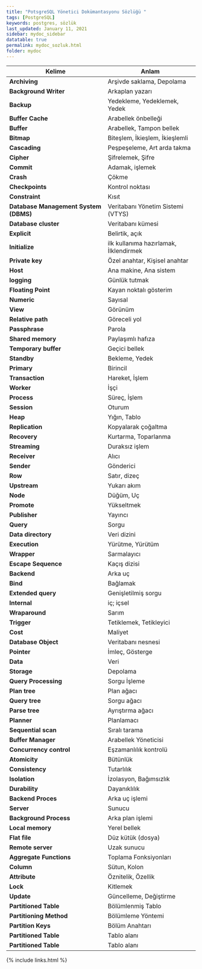 ```yaml
---
title: "PotsgreSQL Yönetici Dokümantasyonu Sözlüğü "
tags: [PostgreSQL]
keywords: postgres, sözlük
last_updated: January 11, 2021
sidebar: mydoc_sidebar
datatable: true
permalink: mydoc_sozluk.html
folder: mydoc
---
```


<div class="datatable-begin"></div>

Kelime | Anlam |
------- | ------------|
**Archiving** | Arşivde saklama, Depolama |
**Background Writer** | Arkaplan yazarı |
**Backup** | Yedekleme, Yedeklemek, Yedek |
**Buffer Cache** | Arabellek önbelleği |
**Buffer** | Arabellek, Tampon bellek |
**Bitmap** | Biteşlem, İkieşlem, İkieşlemli |
**Cascading** | Peşpeşeleme, Art arda takma |
**Cipher** | Şifrelemek, Şifre |
**Commit** | Adamak, işlemek |
**Crash** | Çökme |
**Checkpoints** | Kontrol noktası |
**Constraint** | Kısıt |
**Database Management System (DBMS)** | Veritabanı Yönetim Sistemi (VTYS) |
**Database cluster** | Veritabanı kümesi |
**Explicit** | Belirtik, açık |
**Initialize** | ilk kullanıma hazırlamak, İlklendirmek |
**Private key** | Özel anahtar, Kişisel anahtar |
**Host** | Ana makine, Ana sistem |
**logging** | Günlük tutmak |
**Floating Point** | Kayan noktalı gösterim |
**Numeric** | Sayısal |
**View** | Görünüm |
**Relative path** | Göreceli yol |
**Passphrase** | Parola |
**Shared memory** | Paylaşımlı hafıza |
**Temporary buffer** | Geçici bellek |
**Standby** | Bekleme, Yedek |
**Primary** | Birincil |
**Transaction** | Hareket, İşlem |
**Worker** | İşçi |
**Process** | Süreç, İşlem |
**Session** | Oturum |
**Heap** | Yığın, Tablo |
**Replication** | Kopyalarak çoğaltma |
**Recovery** | Kurtarma, Toparlanma |
**Streaming** | Duraksız işlem |
**Receiver** | Alıcı |
**Sender** | Gönderici |
**Row** | Satır, dizeç |
**Upstream** | Yukarı akım |
**Node** | Düğüm, Uç |
**Promote** | Yükseltmek |
**Publisher** | Yayıncı |
**Query** | Sorgu |
**Data directory** | Veri dizini |
**Execution** | Yürütme, Yürütüm |
**Wrapper** | Sarmalayıcı |
**Escape Sequence** | Kaçış dizisi |
**Backend** | Arka uç |
**Bind** | Bağlamak |
**Extended query** | Genişletilmiş sorgu |
**Internal** | iç; içsel |
**Wraparound** | Sarım |
**Trigger** | Tetiklemek, Tetikleyici |
**Cost** | Maliyet |
**Database Object** | Veritabanı nesnesi |
**Pointer** | İmleç, Gösterge |
**Data** | Veri |
**Storage** | Depolama |
**Query Processing** | Sorgu İşleme |
**Plan tree** | Plan ağacı |
**Query tree** | Sorgu ağacı |
**Parse tree** | Ayrıştırma ağacı |
**Planner** | Planlamacı |
**Sequential scan** | Sıralı tarama |
**Buffer Manager** | Arabellek Yöneticisi |
**Concurrency control** | Eşzamanlılık kontrolü |
**Atomicity** | Bütünlük |
**Consistency** | Tutarlılık |
**Isolation** | İzolasyon, Bağımsızlık |
**Durability** | Dayanıklılık |
**Backend Proces** | Arka uç işlemi |
**Server** | Sunucu |
**Background Process** | Arka plan işlemi |
**Local memory** | Yerel bellek |
**Flat file** | Düz kütük (dosya) |
**Remote server** | Uzak sunucu |
**Aggregate Functions** | Toplama Fonksiyonları |
**Column** | Sütun, Kolon |
**Attribute** | Öznitelik, Özellik |
**Lock** | Kitlemek |
**Update** | Güncelleme, Değiştirme |
**Partitioned Table** | Bölümlenmiş Tablo |
**Partitioning Method** | Bölümleme Yöntemi |
**Partition Keys** | Bölüm Anahtarı |
**Partitioned Table** | Tablo alanı |
**Partitioned Table** | Tablo alanı |

<div class="datatable-end"></div>

{% include links.html %}
